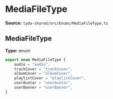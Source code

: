 # MediaFileType

**Source:** `lyda-shared/src/Enums/MediaFileType.ts`

## MediaFileType

**Type:** enum

```typescript
export enum MediaFileType {
    audio = "audio",
    trackCover = "trackCover",
    albumCover = "albumCover",
    playlistCover = "playlistCover",
    userAvatar = "userAvatar",
    userBanner = "userBanner",
}
```

